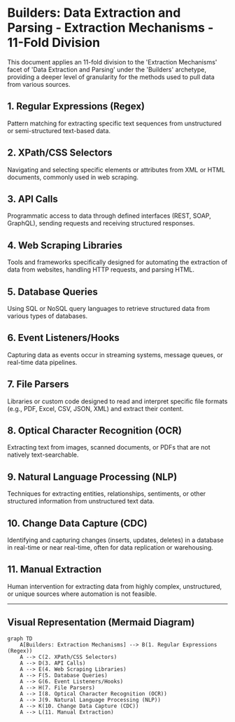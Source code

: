 # Builders: Data Extraction and Parsing - Extraction Mechanisms - 11-Fold Division

This document applies an 11-fold division to the 'Extraction Mechanisms' facet of 'Data Extraction and Parsing' under the 'Builders' archetype, providing a deeper level of granularity for the methods used to pull data from various sources.

## 1. Regular Expressions (Regex)

Pattern matching for extracting specific text sequences from unstructured or semi-structured text-based data.

## 2. XPath/CSS Selectors

Navigating and selecting specific elements or attributes from XML or HTML documents, commonly used in web scraping.

## 3. API Calls

Programmatic access to data through defined interfaces (REST, SOAP, GraphQL), sending requests and receiving structured responses.

## 4. Web Scraping Libraries

Tools and frameworks specifically designed for automating the extraction of data from websites, handling HTTP requests, and parsing HTML.

## 5. Database Queries

Using SQL or NoSQL query languages to retrieve structured data from various types of databases.

## 6. Event Listeners/Hooks

Capturing data as events occur in streaming systems, message queues, or real-time data pipelines.

## 7. File Parsers

Libraries or custom code designed to read and interpret specific file formats (e.g., PDF, Excel, CSV, JSON, XML) and extract their content.

## 8. Optical Character Recognition (OCR)

Extracting text from images, scanned documents, or PDFs that are not natively text-searchable.

## 9. Natural Language Processing (NLP)

Techniques for extracting entities, relationships, sentiments, or other structured information from unstructured text data.

## 10. Change Data Capture (CDC)

Identifying and capturing changes (inserts, updates, deletes) in a database in real-time or near real-time, often for data replication or warehousing.

## 11. Manual Extraction

Human intervention for extracting data from highly complex, unstructured, or unique sources where automation is not feasible.

---

## Visual Representation (Mermaid Diagram)

```mermaid
graph TD
    A[Builders: Extraction Mechanisms] --> B(1. Regular Expressions (Regex))
    A --> C(2. XPath/CSS Selectors)
    A --> D(3. API Calls)
    A --> E(4. Web Scraping Libraries)
    A --> F(5. Database Queries)
    A --> G(6. Event Listeners/Hooks)
    A --> H(7. File Parsers)
    A --> I(8. Optical Character Recognition (OCR))
    A --> J(9. Natural Language Processing (NLP))
    A --> K(10. Change Data Capture (CDC))
    A --> L(11. Manual Extraction)
```
